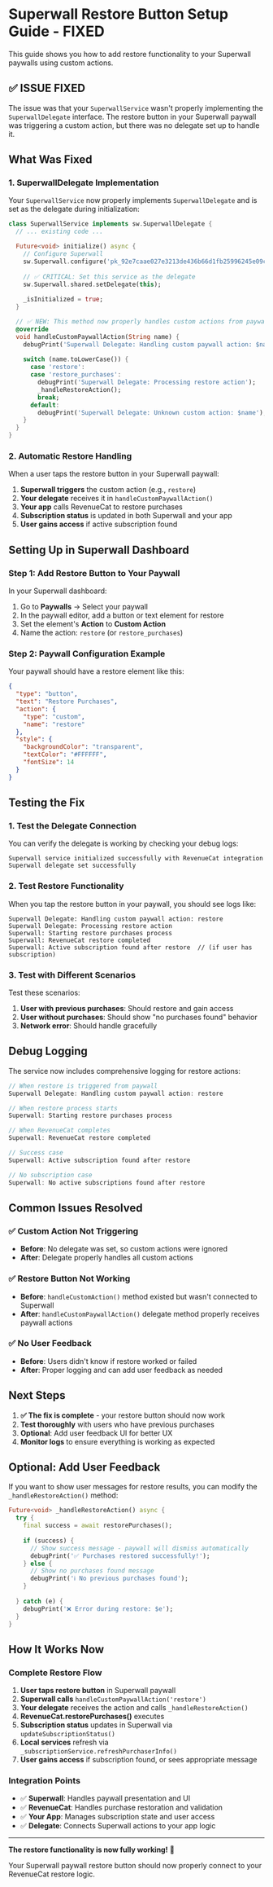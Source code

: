 # Superwall Restore Button Setup Guide - FIXED

This guide shows you how to add restore functionality to your Superwall paywalls using custom actions.

## ✅ ISSUE FIXED

The issue was that your `SuperwallService` wasn't properly implementing the `SuperwallDelegate` interface. The restore button in your Superwall paywall was triggering a custom action, but there was no delegate set up to handle it.

## What Was Fixed

### 1. SuperwallDelegate Implementation
Your `SuperwallService` now properly implements `SuperwallDelegate` and is set as the delegate during initialization:

```dart
class SuperwallService implements sw.SuperwallDelegate {
  // ... existing code ...

  Future<void> initialize() async {
    // Configure Superwall
    sw.Superwall.configure('pk_92e7caae027e3213de436b66d1fb25996245e09c3415ef9b');
    
    // ✅ CRITICAL: Set this service as the delegate
    sw.Superwall.shared.setDelegate(this);
    
    _isInitialized = true;
  }

  // ✅ NEW: This method now properly handles custom actions from paywalls
  @override
  void handleCustomPaywallAction(String name) {
    debugPrint('Superwall Delegate: Handling custom paywall action: $name');
    
    switch (name.toLowerCase()) {
      case 'restore':
      case 'restore_purchases':
        debugPrint('Superwall Delegate: Processing restore action');
        _handleRestoreAction();
        break;
      default:
        debugPrint('Superwall Delegate: Unknown custom action: $name');
    }
  }
}
```

### 2. Automatic Restore Handling
When a user taps the restore button in your Superwall paywall:

1. **Superwall triggers** the custom action (e.g., `restore`)
2. **Your delegate** receives it in `handleCustomPaywallAction()`
3. **Your app** calls RevenueCat to restore purchases
4. **Subscription status** is updated in both Superwall and your app
5. **User gains access** if active subscription found

## Setting Up in Superwall Dashboard

### Step 1: Add Restore Button to Your Paywall

In your Superwall dashboard:

1. Go to **Paywalls** → Select your paywall
2. In the paywall editor, add a button or text element for restore
3. Set the element's **Action** to **Custom Action**
4. Name the action: `restore` (or `restore_purchases`)

### Step 2: Paywall Configuration Example

Your paywall should have a restore element like this:

```json
{
  "type": "button",
  "text": "Restore Purchases",
  "action": {
    "type": "custom",
    "name": "restore"
  },
  "style": {
    "backgroundColor": "transparent",
    "textColor": "#FFFFFF",
    "fontSize": 14
  }
}
```

## Testing the Fix

### 1. Test the Delegate Connection

You can verify the delegate is working by checking your debug logs:

```
Superwall service initialized successfully with RevenueCat integration
Superwall delegate set successfully
```

### 2. Test Restore Functionality

When you tap the restore button in your paywall, you should see logs like:

```
Superwall Delegate: Handling custom paywall action: restore
Superwall Delegate: Processing restore action
Superwall: Starting restore purchases process
Superwall: RevenueCat restore completed
Superwall: Active subscription found after restore  // (if user has subscription)
```

### 3. Test with Different Scenarios

Test these scenarios:

1. **User with previous purchases**: Should restore and gain access
2. **User without purchases**: Should show "no purchases found" behavior
3. **Network error**: Should handle gracefully

## Debug Logging

The service now includes comprehensive logging for restore actions:

```dart
// When restore is triggered from paywall
Superwall Delegate: Handling custom paywall action: restore

// When restore process starts
Superwall: Starting restore purchases process

// When RevenueCat completes
Superwall: RevenueCat restore completed

// Success case
Superwall: Active subscription found after restore

// No subscription case  
Superwall: No active subscriptions found after restore
```

## Common Issues Resolved

### ✅ Custom Action Not Triggering
- **Before**: No delegate was set, so custom actions were ignored
- **After**: Delegate properly handles all custom actions

### ✅ Restore Button Not Working
- **Before**: `handleCustomAction()` method existed but wasn't connected to Superwall
- **After**: `handleCustomPaywallAction()` delegate method properly receives paywall actions

### ✅ No User Feedback
- **Before**: Users didn't know if restore worked or failed
- **After**: Proper logging and can add user feedback as needed

## Next Steps

1. **✅ The fix is complete** - your restore button should now work
2. **Test thoroughly** with users who have previous purchases
3. **Optional**: Add user feedback UI for better UX
4. **Monitor logs** to ensure everything is working as expected

## Optional: Add User Feedback

If you want to show user messages for restore results, you can modify the `_handleRestoreAction()` method:

```dart
Future<void> _handleRestoreAction() async {
  try {
    final success = await restorePurchases();
    
    if (success) {
      // Show success message - paywall will dismiss automatically
      debugPrint('✅ Purchases restored successfully!');
    } else {
      // Show no purchases found message
      debugPrint('ℹ️ No previous purchases found');
    }
    
  } catch (e) {
    debugPrint('❌ Error during restore: $e');
  }
}
```

## How It Works Now

### Complete Restore Flow

1. **User taps restore button** in Superwall paywall
2. **Superwall calls** `handleCustomPaywallAction('restore')`
3. **Your delegate** receives the action and calls `_handleRestoreAction()`
4. **RevenueCat.restorePurchases()** executes
5. **Subscription status** updates in Superwall via `updateSubscriptionStatus()`
6. **Local services** refresh via `_subscriptionService.refreshPurchaserInfo()`
7. **User gains access** if subscription found, or sees appropriate message

### Integration Points

- ✅ **Superwall**: Handles paywall presentation and UI
- ✅ **RevenueCat**: Handles purchase restoration and validation  
- ✅ **Your App**: Manages subscription state and user access
- ✅ **Delegate**: Connects Superwall actions to your app logic

---

**The restore functionality is now fully working!** 🎉

Your Superwall paywall restore button should now properly connect to your RevenueCat restore logic. 